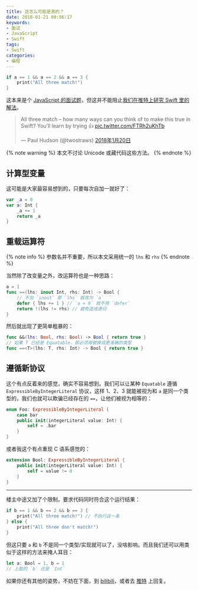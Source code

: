 ```yaml
---
title: 这怎么可能是真的？
date: 2018-01-21 00:56:17
keywords:
- 面试
- JavaScript
- Swift
tags:
- Swift
categories:
- 编程
---
```


```swift
if a == 1 && a == 2 && a == 3 {
    print("All three match!")
}
```

这本来是个 [JavaScript 的面试题](https://stackoverflow.com/questions/48270127/can-a-1-a-2-a-3-ever-evaluate-to-true)，但这并不能阻止[我们在推特上研究 Swift 里的解法](https://twitter.com/twostraws/status/954709346679754755)。

<!-- more -->

<blockquote class="twitter-tweet" data-lang="zh-cn"><p lang="en" dir="ltr">All three match – how many ways can you think of to make this true in Swift? You’ll learn by trying 👍 <a href="https://t.co/FTRh2uKhTb">pic.twitter.com/FTRh2uKhTb</a></p>&mdash; Paul Hudson (@twostraws) <a href="https://twitter.com/twostraws/status/954709346679754755?ref_src=twsrc%5Etfw">2018年1月20日</a></blockquote>
<script async src="https://platform.twitter.com/widgets.js" charset="utf-8"></script>

{% note warning %}
本文不讨论 Unicode 或藏代码这些方法。
{% endnote %}

## 计算型变量

这可能是大家最容易想到的，只要每次自加一就好了：

```swift
var _a = 0
var a: Int {
    _a += 1
    return _a
}
```

## 重载运算符

{% note info %}
参数名并不重要，所以本文采用统一的 `lhs` 和 `rhs`
{% endnote %}

当然除了改变量之外，改运算符也是一种思路：

```swift
a = 1
func ==(lhs: inout Int, rhs: Int) -> Bool {
    // 不加 `inout` 那 `lhs` 就改为 `a`
    defer { lhs += 1 } // `a = 0` 就不用 `defer`
    return !(lhs != rhs) // 避免造成递归
}
```

然后就出现了更简单粗暴的：

```swift
func &&(lhs: Bool, rhs: Bool) -> Bool { return true }
// 如果 T 已经是 Equatable，那必须得替换成更准确的类型
func ==<T>(lhs: T, rhs: Int) -> Bool { return true }
```

## 遵循新协议

这个有点反着来的感觉，确实不容易想到。我们可以让某种 `Equatable` 遵循 `ExpressibleByIntegerLiteral` 协议，这样 1、2、3 就能被视为和 `a` 是同一个类型的，我们也就可以欺骗已经存在的 `==`，让他们被视为相等的：

```swift
enum Foo: ExpressibleByIntegerLiteral {
    case bar
    public init(integerLiteral value: Int) {
        self = .bar
    }
}
```

或者我这个有点重现 C 语系感觉的：

```swift
extension Bool: ExpressibleByIntegerLiteral {
    public init(integerLiteral value: Int) {
        self = value != 0
    }
}
```

----

楼主中途又加了个限制，要求代码同时符合这个运行结果：

```swift
if b == 1 && b == 2 && b == 3 {
    print("All three match!") // 不执行这一条
} else {
    print("All three don't match!")
}
```

但这只要 `a` 和 `b` 不是同一个类型/实现就可以了，没啥影响。而且我们还可以用类似于这样的方法来掩人耳目：

```swift
let a: Bool = 1, b = 1
// 上面的 `b` 还是 `Int`
```

如果你还有其他的姿势，不妨在下面，到 [bilibili](https://h.bilibili.com/1789925)，或者去 [推特](https://twitter.com/twostraws/status/954709346679754755) 上回复。

